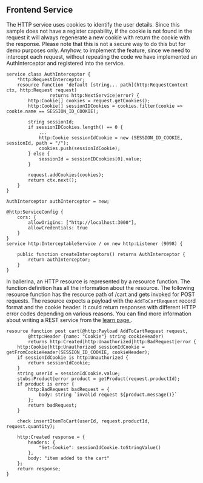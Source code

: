 ## Frontend Service

The HTTP service uses cookies to identify the user details. Since this sample does not have a register capability, if the cookie is not found in the request it will always regenerate a new cookie with return the cookie with the response. Please note that this is not a secure way to do this but for demo purposes only. Anyhow, to implement the feature, since we need to intercept each request, without repeating the code we have implemented an AuthInterceptor and registered into the service.


```bal
service class AuthInterceptor {
    *http:RequestInterceptor;
    resource function 'default [string... path](http:RequestContext ctx, http:Request request)
                returns http:NextService|error? {
        http:Cookie[] cookies = request.getCookies();
        http:Cookie[] sessionIDCookies = cookies.filter(cookie => cookie.name == SESSION_ID_COOKIE);

        string sessionId;
        if sessionIDCookies.length() == 0 {
            ...
            http:Cookie sessionIdCookie = new (SESSION_ID_COOKIE, sessionId, path = "/");
            cookies.push(sessionIdCookie);
        } else {
            sessionId = sessionIDCookies[0].value;
        }

        request.addCookies(cookies);
        return ctx.next();
    }
}

AuthInterceptor authInterceptor = new;

@http:ServiceConfig {
    cors: {
        allowOrigins: ["http://localhost:3000"],
        allowCredentials: true
    }
}
service http:InterceptableService / on new http:Listener (9098) {

    public function createInterceptors() returns AuthInterceptor {
        return authInterceptor;
    }
}
```

In ballerina, an HTTP resource is represented by a resource function. The function definition has all the information about the resource. The following resource function has the resource path of /cart and gets invoked for POST requests. The resource expects a payload with the `AddToCartRequest` record format and the cookie header. It could return responses with different HTTP error codes depending on various reasons. You can find more information about writing a REST service from the [learn page.](https://ballerina.io/learn/write-a-restful-api-with-ballerina/).

```bal
resource function post cart(@http:Payload AddToCartRequest request,
        @http:Header {name: "Cookie"} string cookieHeader) 
        returns http:Created|http:Unauthorized|http:BadRequest|error {
    http:Cookie|http:Unauthorized sessionIdCookie = getFromCookieHeader(SESSION_ID_COOKIE, cookieHeader);
    if sessionIdCookie is http:Unauthorized {
        return sessionIdCookie;
    }
    string userId = sessionIdCookie.value;
    stubs:Product|error product = getProduct(request.productId);
    if product is error {
        http:BadRequest badRequest = {
            body: string `invalid request ${product.message()}`
        };
        return badRequest;
    }

    check insertItemToCart(userId, request.productId, request.quantity);

    http:Created response = {
        headers: {
            "Set-Cookie": sessionIdCookie.toStringValue()
        },
        body: "item added to the cart"
    };
    return response;
}
```
